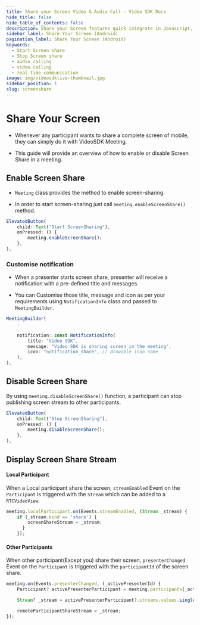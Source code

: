 ```yaml
---
title: Share your Screen Video & Audio Call - Video SDK Docs
hide_title: false
hide_table_of_contents: false
description: Share your Screen features quick integrate in Javascript, React JS, Android, IOS, React Native, Flutter with Video SDK to add live video & audio conferencing to your applications.
sidebar_label: Share Your Screen (Android)
pagination_label: Share Your Screen (Android)
keywords:
  - Start Screen share
  - Stop Screen share
  - audio calling
  - video calling
  - real-time communication
image: img/videosdklive-thumbnail.jpg
sidebar_position: 1
slug: screenshare
---
```


# Share Your Screen

- Whenever any participant wants to share a complete screen of mobile, they can simply do it with VideoSDK Meeting.

- This guide will provide an overview of how to enable or disable Screen Share in a meeting.

## Enable Screen Share

- `Meeting` class provides the method to enable screen-sharing.

- In order to start screen-sharing just call `meeting.enableScreenShare()` method.

```js
ElevatedButton(
    child: Text("Start ScreenSharing"),
    onPressed: () {
        meeting.enableScreenShare();
    },
),
```

### Customise notification

- When a presenter starts screen share, presenter will receive a notification with a pre-defined title and messages.

- You can Customise those title, message and icon as per your requirements using `NotificationInfo` class and passed to `MeetingBuilder`.

```js
MeetingBuilder(
    .
    .
    notification: const NotificationInfo(
        title: "Video SDK",
        message: "Video SDK is sharing screen in the meeting",
        icon: "notification_share", // drawable icon name
    ),
),
```

## Disable Screen Share

By using `meeting.disableScreenShare()` function, a participant can stop publishing screen stream to other participants.

```js
ElevatedButton(
    child: Text("Stop ScreenSharing"),
    onPressed: () {
        meeting.disableScreenShare();
    },
),
```

## Display Screen Share Stream

#### Local Participant

When a Local participant share the screen, `streamEnabled` Event on the `Participant` is triggered with the `Stream` which can be added to a `RTCVideoView`.

```js
meeting.localParticipant.on(Events.streamEnabled, (Stream _stream) {
    if (_stream.kind == 'share') {
        screenShareStream = _stream;
      }
    });
```

#### Other Participants

When other participant(Except you) share their screen, `presenterChanged` Event on the `Participant` is triggered with the `participantId` of the screen share.

```js
meeting.on(Events.presenterChanged, (_activePresenterId) {
    Participant? activePresenterParticipant = meeting.participants[_activePresenterId];

    Stream? _stream = activePresenterParticipant?.streams.values.singleWhere((e) => e.kind == "share");

    remoteParticipantShareStream = _stream;
});
```
